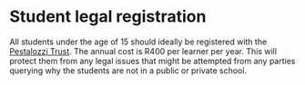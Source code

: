 # Student legal registration

All students under the age of 15 should ideally be registered with the [Pestalozzi Trust](https://pestalozzi.org/en/home/). The annual cost is R400 per learner per year. This will protect them from any legal issues that might be attempted from any parties querying why the students are not in a public or private school.

